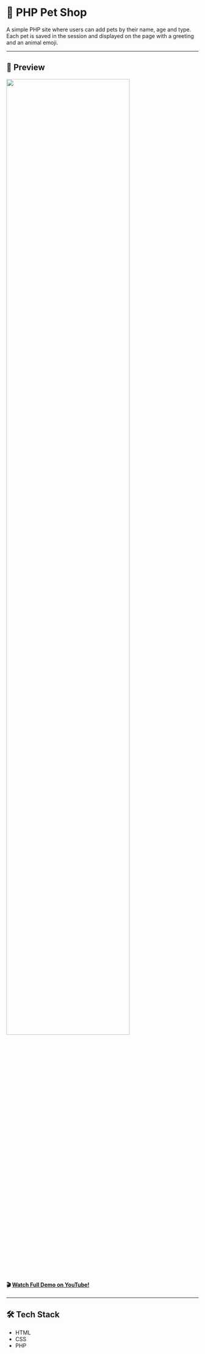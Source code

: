 # 🐾 PHP Pet Shop

A simple PHP site where users can add pets by their name, age and type. Each pet is saved in the session and displayed on the page with a greeting and an animal emoji. 

---

## 🚀 Preview

  <img 
    src="gifPetShop.gif" 
    style="width: 80%;" 
  />

 #### 🎬 [Watch Full Demo on YouTube!](https://youtu.be/EXoIIKUmqU0)

 ____

## 🛠️ Tech Stack
* HTML  
* CSS  
* PHP  

